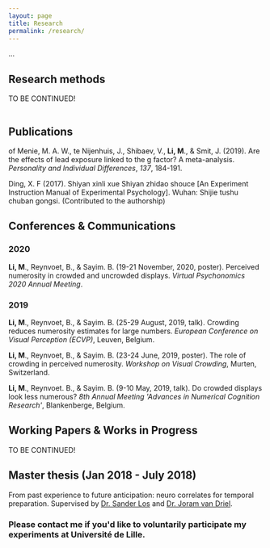 ```yaml
---
layout: page
title: Research
permalink: /research/
---
```


...
## Research methods
TO BE CONTINUED!

<hr style="clear:both;visibility: hidden;" />  


## Publications

of Menie, M. A. W., te Nijenhuis, J., Shibaev, V., **Li, M**., & Smit, J. (2019). Are the effects of lead exposure linked to the g factor? A meta-analysis. *Personality and Individual Differences*, *137*, 184-191.

Ding, X. F (2017). Shiyan xinli xue Shiyan zhidao shouce [An Experiment Instruction Manual of Experimental Psychology]. Wuhan: Shijie tushu chuban gongsi. (Contributed to the authorship)

## Conferences & Communications

### 2020

**Li, M**., Reynvoet, B., & Sayim. B. (19-21 November, 2020, poster). Perceived numerosity in crowded and uncrowded displays. *Virtual Psychonomics 2020 Annual Meeting*.
### 2019

**Li, M**., Reynvoet, B., & Sayim. B. (25-29 August, 2019, talk). Crowding reduces numerosity estimates for large numbers. *European Conference on Visual Perception (ECVP)*, Leuven, Belgium.

**Li, M**., Reynvoet, B., & Sayim. B. (23-24 June, 2019, poster). The role of crowding in perceived numerosity. *Workshop on Visual Crowding*, Murten, Switzerland.

**Li, M**., Reynvoet. B., & Sayim. B. (9-10 May, 2019, talk). Do crowded displays look less numerous? *8th Annual Meeting 'Advances in Numerical Cognition Research'*, Blankenberge, Belgium.

## Working Papers & Works in Progress

TO BE CONTINUED!

## Master thesis (Jan 2018 - July 2018)

From past experience to future anticipation: neuro correlates for temporal preparation. Supervised by [Dr. Sander Los](https://www.vupsy.nl/staff-members/sander-los/) and [Dr. Joram van Driel](https://scholar.google.com/citations?hl=en&user=jAL8fy4AAAAJ&view_op=list_works&sortby=pubdate).


### **Please contact me if you'd like to voluntarily participate my experiments at Université de Lille.**
